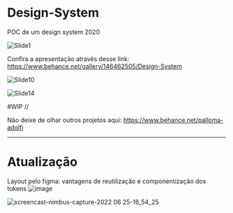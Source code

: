 # Design-System
POC de um design system 2020


![Slide1](https://user-images.githubusercontent.com/35180706/174689805-57ee0f1c-2e93-44c8-96e7-25e22bddb7b9.JPG)

Confira a apresentação através desse link: https://www.behance.net/gallery/146462505/Design-System 

![Slide10](https://user-images.githubusercontent.com/35180706/174690016-d07fad3f-cbe1-4c16-9cec-fcac7770d7db.JPG)

![Slide14](https://user-images.githubusercontent.com/35180706/174690023-0d0eae39-9213-4e67-ad55-8a53d8be783c.JPG)

#WIP // 

Não deixe de olhar outros projetos aqui: https://www.behance.net/palloma-adolfi 


-------------------------------

# Atualização 

Layout pelo figma: vantagens de reutilização e componentização dos tokens
![image](https://user-images.githubusercontent.com/35180706/175787235-53180898-63d5-4058-b2c5-9d685458cdac.png)

![screencast-nimbus-capture-2022 06 25-16_54_25](https://user-images.githubusercontent.com/35180706/175788882-4495ff3a-382b-4ef1-b0c9-8ff42aaa1efc.gif)
